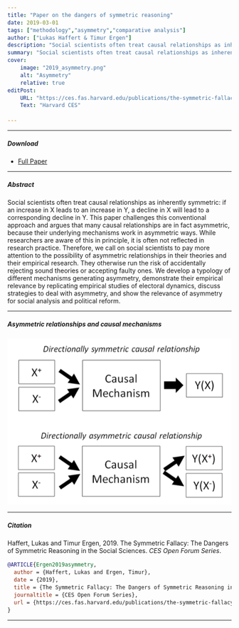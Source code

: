 ```yaml
---
title: "Paper on the dangers of symmetric reasoning" 
date: 2019-03-01
tags: ["methodology","asymmetry","comparative analysis"]
author: ["Lukas Haffert & Timur Ergen"]
description: "Social scientists often treat causal relationships as inherently symmetric: if an increase in X leads to an increase in Y, a decline in X will lead to a corresponding decline in Y. This paper challenges this conventional approach and argues that many causal relationships are in fact asymmetric, because their underlying mechanisms work in asymmetric ways. While researchers are aware of this in principle, it is often not reflected in research practice. Therefore, we call on social scientists to pay more attention to the possibility of asymmetric relationships in their theories and their empirical research. They otherwise run the risk of accidentally rejecting sound theories or accepting faulty ones. We develop a typology of different mechanisms generating asymmetry, demonstrate their empirical relevance by replicating empirical studies of electoral dynamics, discuss strategies to deal with asymmetry, and show the relevance of asymmetry for social analysis and political reform." 
summary: "Social scientists often treat causal relationships as inherently symmetric: if an increase in X leads to an increase in Y, a decline in X will lead to a corresponding decline in Y. This paper challenges this conventional approach and argues that many causal relationships are in fact asymmetric, because their underlying mechanisms work in asymmetric ways. While researchers are aware of this in principle, it is often not reflected in research practice. Therefore, we call on social scientists to pay more attention to the possibility of asymmetric relationships in their theories and their empirical research. They otherwise run the risk of accidentally rejecting sound theories or accepting faulty ones. We develop a typology of different mechanisms generating asymmetry, demonstrate their empirical relevance by replicating empirical studies of electoral dynamics, discuss strategies to deal with asymmetry, and show the relevance of asymmetry for social analysis and political reform." 
cover:
    image: "2019_asymmetry.png"
    alt: "Asymmetry"
    relative: true
editPost:
    URL: "https://ces.fas.harvard.edu/publications/the-symmetric-fallacy-the-dangers-of-symmetric-reason-ing-in-the-social-sciences"
    Text: "Harvard CES"

---
```


---

##### Download

+ [Full Paper](2019_asymmetry.pdf)

---

##### Abstract

Social scientists often treat causal relationships as inherently symmetric: if an increase in X leads to an increase in Y, a decline in X will lead to a corresponding decline in Y. This paper challenges this conventional approach and argues that many causal relationships are in fact asymmetric, because their underlying mechanisms work in asymmetric ways. While researchers are aware of this in principle, it is often not reflected in research practice. Therefore, we call on social scientists to pay more attention to the possibility of asymmetric relationships in their theories and their empirical research. They otherwise run the risk of accidentally rejecting sound theories or accepting faulty ones. We develop a typology of different mechanisms generating asymmetry, demonstrate their empirical relevance by replicating empirical studies of electoral dynamics, discuss strategies to deal with asymmetry, and show the relevance of asymmetry for social analysis and political reform.

---

##### Asymmetric relationships and causal mechanisms

![](figure_1_asymmetry.png)

---

##### Citation

Haffert, Lukas and Timur Ergen, 2019. The Symmetric Fallacy: The Dangers of Symmetric Reasoning in the Social Sciences. *CES Open Forum Series*.

```BibTeX
@ARTICLE{Ergen2019asymmetry,
  author = {Haffert, Lukas and Ergen, Timur},
  date = {2019},
  title = {The Symmetric Fallacy: The Dangers of Symmetric Reasoning in the Social Sciences},
  journaltitle = {CES Open Forum Series},
  url = {https://ces.fas.harvard.edu/publications/the-symmetric-fallacy-the-dangers-of-symmetric-reason-ing-in-the-social-sciences}
}

```

---

